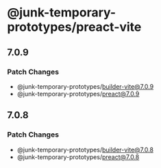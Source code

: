 # @junk-temporary-prototypes/preact-vite

## 7.0.9

### Patch Changes

- @junk-temporary-prototypes/builder-vite@7.0.9
- @junk-temporary-prototypes/preact@7.0.9

## 7.0.8

### Patch Changes

- @junk-temporary-prototypes/builder-vite@7.0.8
- @junk-temporary-prototypes/preact@7.0.8
